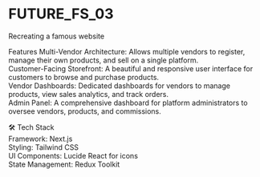 # FUTURE_FS_03
Recreating a famous website

Features
Multi-Vendor Architecture: Allows multiple vendors to register, manage their own products, and sell on a single platform.
<br>
Customer-Facing Storefront: A beautiful and responsive user interface for customers to browse and purchase products.
<br>
Vendor Dashboards: Dedicated dashboards for vendors to manage products, view sales analytics, and track orders.
<br>
Admin Panel: A comprehensive dashboard for platform administrators to oversee vendors, products, and commissions.
<br>

🛠️ Tech Stack
<br>
Framework: Next.js
<br>
Styling: Tailwind CSS
<br>
UI Components: Lucide React for icons
<br>
State Management: Redux Toolkit
<br>
